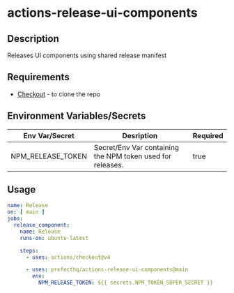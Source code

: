 # actions-release-ui-components
## Description
Releases UI components using shared release manifest

## Requirements
- [Checkout](https://github.com/actions/checkout) - to clone the repo

## Environment Variables/Secrets

| Env Var/Secret | Desription | Required |
|-------|------------|----------|
| NPM_RELEASE_TOKEN | Secret/Env Var containing the NPM token used for releases. | true |

## Usage
```yaml
name: Release
on: [ main ]
jobs:
  release_component:
    name: Release
    runs-on: ubuntu-latest

    steps:
      - uses: actions/checkout@v4

      - uses: prefecthq/actions-release-ui-components@main
        env:
          NPM_RELEASE_TOKEN: ${{ secrets.NPM_TOKEN_SUPER_SECRET }}
```